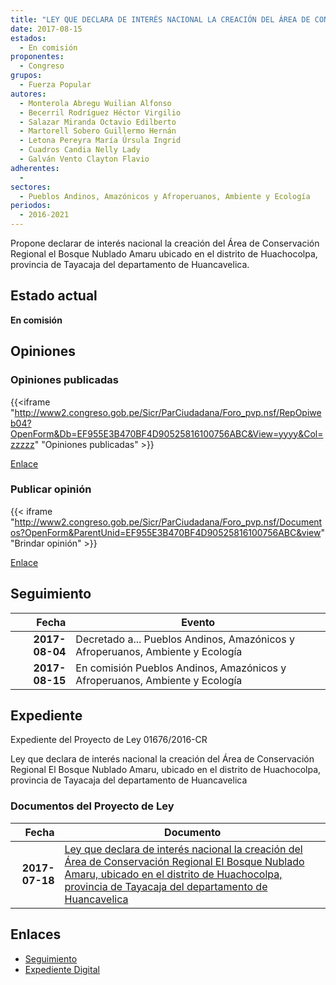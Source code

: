 ```yaml
---
title: "LEY QUE DECLARA DE INTERÉS NACIONAL LA CREACIÓN DEL ÁREA DE CONSERVACIÓN REGIONAL EL BOSQUE NUBLADO AMARU UBICADO EN EL DISTRITO DE HUACHOCOLPA, PROVINCIA DE TAYACAJA DEL DEPARTAMENTO DE HUANCAVELICA"
date: 2017-08-15
estados: 
  - En comisión
proponentes: 
  - Congreso
grupos: 
  - Fuerza Popular
autores: 
  - Monterola Abregu Wuilian Alfonso
  - Becerril Rodríguez Héctor Virgilio
  - Salazar Miranda Octavio Edilberto
  - Martorell Sobero Guillermo Hernán
  - Letona Pereyra María Úrsula Ingrid
  - Cuadros Candia Nelly Lady
  - Galván Vento Clayton Flavio
adherentes: 
  - 
sectores: 
  - Pueblos Andinos, Amazónicos y Afroperuanos, Ambiente y Ecología
periodos: 
  - 2016-2021
---
```


Propone declarar de interés nacional la creación del Área de Conservación Regional el Bosque Nublado Amaru ubicado en el distrito de Huachocolpa, provincia de Tayacaja del departamento de Huancavelica.


## Estado actual

**En comisión**

## Opiniones

### Opiniones publicadas

{{<iframe "http://www2.congreso.gob.pe/Sicr/ParCiudadana/Foro_pvp.nsf/RepOpiweb04?OpenForm&Db=EF955E3B470BF4D90525816100756ABC&View=yyyy&Col=zzzzz" "Opiniones publicadas" >}}

[Enlace](http://www2.congreso.gob.pe/Sicr/ParCiudadana/Foro_pvp.nsf/RepOpiweb04?OpenForm&Db=EF955E3B470BF4D90525816100756ABC&View=yyyy&Col=zzzzz)
### Publicar opinión

{{< iframe "http://www2.congreso.gob.pe/Sicr/ParCiudadana/Foro_pvp.nsf/Documentos?OpenForm&ParentUnid=EF955E3B470BF4D90525816100756ABC&view" "Brindar opinión" >}}

[Enlace](http://www2.congreso.gob.pe/Sicr/ParCiudadana/Foro_pvp.nsf/Documentos?OpenForm&ParentUnid=EF955E3B470BF4D90525816100756ABC&view)

## Seguimiento

| Fecha | Evento |
|------:|--------|
| **2017-08-04** | Decretado a... Pueblos Andinos, Amazónicos y Afroperuanos, Ambiente y Ecología|
| **2017-08-15** | En comisión Pueblos Andinos, Amazónicos y Afroperuanos, Ambiente y Ecología|


## Expediente

Expediente del Proyecto de Ley 01676/2016-CR

Ley que declara de interés nacional la creación del Área de Conservación Regional El Bosque Nublado Amaru, ubicado en el distrito de Huachocolpa, provincia de Tayacaja del departamento de Huancavelica


### Documentos del Proyecto de Ley

| Fecha | Documento |
|------:|--------|
| **2017-07-18** | [Ley que declara de interés nacional la creación del Área de Conservación Regional El Bosque Nublado Amaru, ubicado en el distrito de Huachocolpa, provincia de Tayacaja del departamento de Huancavelica](http://www.leyes.congreso.gob.pe/Documentos/2016_2021/Proyectos_de_Ley_y_de_Resoluciones_Legislativas/PL0167620170718..PDF) |

## Enlaces 

- [Seguimiento](http://www2.congreso.gob.pe/Sicr/TraDocEstProc/CLProLey2016.nsf/f7fff46988ca05b1052578e100829cc7/3af074a63b995acf05258161007bd8f7?OpenDocument)
- [Expediente Digital](http://www2.congreso.gob.pehttp://www2.congreso.gob.pe/Sicr/TraDocEstProc/CLProLey2016.nsf/f7fff46988ca05b1052578e100829cc7/3af074a63b995acf05258161007bd8f7?OpenDocument&Click=05257FB7005EB655.eb71d0cf91d8294e05256cdf006b5706/$Body/0.1C6C)

